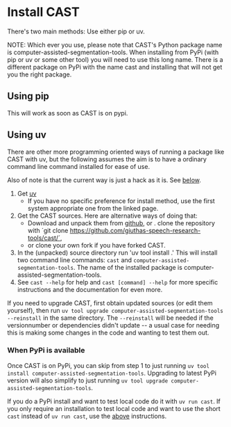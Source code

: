 # Install CAST

There's two main methods: Use either pip or uv. 

NOTE: Which ever you use, please note that CAST's Python package name is
computer-assisted-segmentation-tools. When installing from PyPi (with pip or uv
or some other tool) you will need to use this long name. There is a different
package on PyPi with the name cast and installing that will not get you the
right package.

## Using pip

This will work as soon as CAST is on pypi. 

## Using uv

There are other more programming oriented ways of running a package like CAST
with uv, but the following assumes the aim is to have a ordinary command line
command installed for ease of use.

Also of note is that the current way is just a hack as it is. See
[below](#when-pypi-is-available).

1. Get [uv](https://docs.astral.sh/uv/getting-started/installation/)
    - If you have no specific preference for install method, use the first system
      appropriate one from the linked page.
2. Get the CAST sources. Here are alternative ways of doing that:
   - Download and unpack them from
      [github](https://github.com/giuthas-speech-research-tools/cast/releases), or
   . clone the repository with ´git clone
      https://github.com/giuthas-speech-research-tools/cast/´, 
   - or clone your own fork if you have forked CAST.
3. In the (unpacked) source directory run 'uv tool install .' This will install two
   command line commands: `cast` and `computer-assisted-segmentation-tools`. The
   name of the installed package is computer-assisted-segmentation-tools.
4. See `cast --help` for help and `cast [command] --help` for more specific
   instructions and the documentation for even more.

If you need to upgrade CAST, first obtain updated sources (or edit them
yourself), then run `uv tool upgrade computer-assisted-segmentation-tools
--reinstall` in the same directory. The `--reinstall` will be needed if the
versionnumber or dependencies didn't update -- a usual case for needing this is
making some changes in the code and wanting to test them out.

### When PyPi is available

Once CAST is on PyPi, you can skip from step 1 to just running `uv tool install
computer-assisted-segmentation-tools`.  Upgrading to latest PyPi version will
also simplify to just running `uv tool upgrade
computer-assisted-segmentation-tools`.

If you do a PyPi install and want to test local code do it with `uv run cast`.
If you only require an installation to test local code and want to use the short
`cast` instead of `uv run cast`, use the [above](Install_cast.markdown#using-uv)
instructions.
